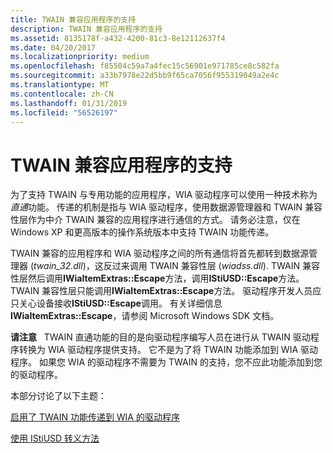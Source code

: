 ```yaml
---
title: TWAIN 兼容应用程序的支持
description: TWAIN 兼容应用程序的支持
ms.assetid: 8135178f-a432-4200-81c3-8e12112637f4
ms.date: 04/20/2017
ms.localizationpriority: medium
ms.openlocfilehash: f85504c59a7a4fec15c56901e971785ce8c582fa
ms.sourcegitcommit: a33b7978e22d5bb9f65ca7056f955319049a2e4c
ms.translationtype: MT
ms.contentlocale: zh-CN
ms.lasthandoff: 01/31/2019
ms.locfileid: "56526197"
---
```

# <a name="support-for-twain-compatible-applications"></a>TWAIN 兼容应用程序的支持





为了支持 TWAIN 与专用功能的应用程序，WIA 驱动程序可以使用一种技术称为*直通*功能。 传递的机制是指与 WIA 驱动程序，使用数据源管理器和 TWAIN 兼容性层作为中介 TWAIN 兼容的应用程序进行通信的方式。 请务必注意，仅在 Windows XP 和更高版本的操作系统版本中支持 TWAIN 功能传递。

TWAIN 兼容的应用程序和 WIA 驱动程序之间的所有通信将首先都转到数据源管理器 (*twain\_32.dll*)，这反过来调用 TWAIN 兼容性层 (*wiadss.dll*). TWAIN 兼容性层然后调用**IWiaItemExtras::Escape**方法，调用**IStiUSD::Escape**方法。 TWAIN 兼容性层只能调用**IWiaItemExtras::Escape**方法。 驱动程序开发人员应只关心设备接收**IStiUSD::Escape**调用。 有关详细信息**IWiaItemExtras::Escape**，请参阅 Microsoft Windows SDK 文档。

**请注意**   TWAIN 直通功能的目的是向驱动程序编写人员在进行从 TWAIN 驱动程序转换为 WIA 驱动程序提供支持。 它不是为了将 TWAIN 功能添加到 WIA 驱动程序。 如果您 WIA 的驱动程序不需要为 TWAIN 的支持，您不应此功能添加到您的驱动程序。

 

本部分讨论了以下主题：

[启用了 TWAIN 功能传递到 WIA 的驱动程序](enabling-twain-capability-pass-through-in-a-wia-driver.md)

[使用 IStiUSD 转义方法](using-the-istiusd-escape-method.md)

 

 




